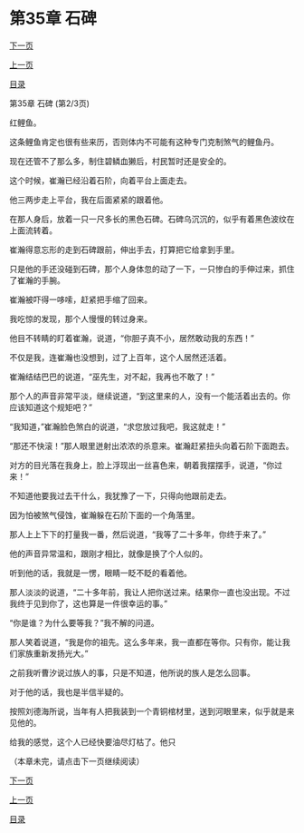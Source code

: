 <h1>第35章    石碑</h1>
            <div><p><a href="./104_%E7%AC%AC35%E7%AB%A0_%E7%9F%B3%E7%A2%91.md">下一页</a></p><p><a href="./102_%E7%AC%AC35%E7%AB%A0_%E7%9F%B3%E7%A2%91.md">上一页</a></p><p><a href="../">目录</a></p></div>
            <div><p>第35章    石碑 (第2/3页)</p><p>红鲤鱼。</p><p>这条鲤鱼肯定也很有些来历，否则体内不可能有这种专门克制煞气的鲤鱼丹。</p><p>现在还管不了那么多，制住碧鳞血獭后，村民暂时还是安全的。</p><p>这个时候，崔瀚已经沿着石阶，向着平台上面走去。</p><p>他三两步走上平台，我在后面紧紧的跟着他。</p><p>在那人身后，放着一只一尺多长的黑色石碑。石碑乌沉沉的，似乎有着黑色波纹在上面流转着。</p><p>崔瀚得意忘形的走到石碑跟前，伸出手去，打算把它给拿到手里。</p><p>只是他的手还没碰到石碑，那个人身体忽的动了一下，一只惨白的手伸过来，抓住了崔瀚的手腕。</p><p>崔瀚被吓得一哆嗦，赶紧把手缩了回来。</p><p>我吃惊的发现，那个人慢慢的转过身来。</p><p>他目不转睛的盯着崔瀚，说道，“你胆子真不小，居然敢动我的东西！”</p><p>不仅是我，连崔瀚也没想到，过了上百年，这个人居然还活着。</p><p>崔瀚结结巴巴的说道，“巫先生，对不起，我再也不敢了！”</p><p>那个人的声音非常平淡，继续说道，“到这里来的人，没有一个能活着出去的。你应该知道这个规矩吧？”</p><p>“我知道，”崔瀚脸色煞白的说道，“求您放过我吧，我这就走！”</p><p>“那还不快滚！”那人眼里迸射出浓浓的杀意来。崔瀚赶紧扭头向着石阶下面跑去。</p><p>对方的目光落在我身上，脸上浮现出一丝喜色来，朝着我摆摆手，说道，“你过来！”</p><p>不知道他要我过去干什么，我犹豫了一下，只得向他跟前走去。</p><p>因为怕被煞气侵蚀，崔瀚躲在石阶下面的一个角落里。</p><p>那人上上下下的打量我一番，然后说道，“我等了二十多年，你终于来了。”</p><p>他的声音异常温和，跟刚才相比，就像是换了个人似的。</p><p>听到他的话，我就是一愣，眼睛一眨不眨的看着他。</p><p>那人淡淡的说道，“二十多年前，我让人把你送过来。结果你一直也没出现。不过我终于见到你了，这也算是一件很幸运的事。”</p><p>“你是谁？为什么要等我？”我不解的问道。</p><p>那人笑着说道，“我是你的祖先。这么多年来，我一直都在等你。只有你，能让我们家族重新发扬光大。”</p><p>之前我听曹汐说过族人的事，只是不知道，他所说的族人是怎么回事。</p><p>对于他的话，我也是半信半疑的。</p><p>按照刘德海所说，当年有人把我装到一个青铜棺材里，送到河眼里来，似乎就是来见他的。</p><p>给我的感觉，这个人已经快要油尽灯枯了。他只</p><p>（本章未完，请点击下一页继续阅读）</p></div>
            <div><p><a href="./104_%E7%AC%AC35%E7%AB%A0_%E7%9F%B3%E7%A2%91.md">下一页</a></p><p><a href="./102_%E7%AC%AC35%E7%AB%A0_%E7%9F%B3%E7%A2%91.md">上一页</a></p><p><a href="../">目录</a></p></div>